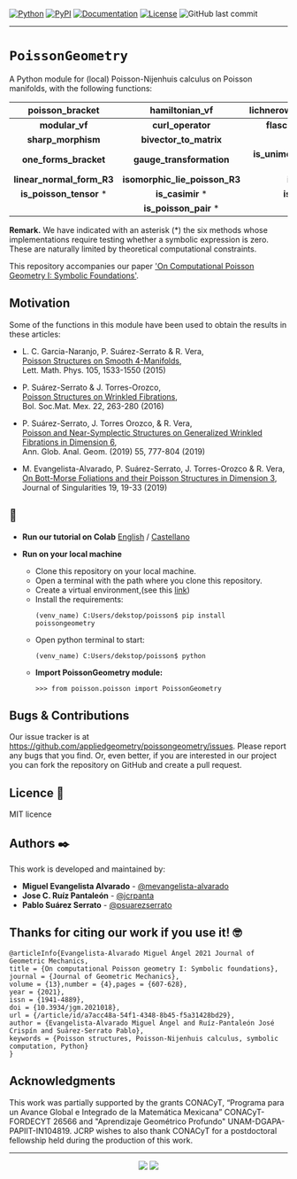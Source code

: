 [![Python](https://img.shields.io/pypi/pyversions/poissongeometry.svg?style=plastic)]()
[![PyPI](https://badge.fury.io/py/poissongeometry.svg)](https://pypi.org/project/poissongeometry/)
[![Documentation](https://img.shields.io/badge/api-reference-blue.svg)](https://colab.research.google.com/drive/1XYcaJQ29XwkblXQOYumT1s8_00bHUEKZ) 
[![License](https://img.shields.io/badge/license-MIT-blue)](https://github.com/git/git-scm.com/blob/master/MIT-LICENSE.txt)
![GitHub last commit](https://img.shields.io/github/last-commit/appliedgeometry/poissongeometry)

---

# `PoissonGeometry`
A Python module for (local) Poisson-Nijenhuis calculus on Poisson manifolds, with the following functions:

| **poisson_bracket**         | **hamiltonian_vf**              | **lichnerowicz_poisson_operator**  |
|:---------------------------:|:-------------------------------:|:----------------------------------:|
| **modular_vf**              | **curl_operator**               | **flaschka_ratiu_bivector**        |
| **sharp_morphism**          | **bivector_to_matrix**          | **jacobiator**                     |
| **one_forms_bracket**       | **gauge_transformation**        | **is_unimodular_homogeneous** *    |
| **linear_normal_form_R3**   | **isomorphic_lie_poisson_R3**   | **is_in_kernel** *                 |
| **is_poisson_tensor** *     | **is_casimir** *                | **is_poisson_vf** *                | 
|                             | **is_poisson_pair** *           |                                    |


**Remark.** We  have  indicated  with  an  asterisk  (*)  the  six  methods  whose  implementations  require  testing  whether  a  symbolic  expression  is  zero.   These  are naturally limited by theoretical computational constraints.


This repository accompanies our paper ['On Computational Poisson Geometry I: Symbolic Foundations'](https://arxiv.org/abs/1912.01746).

<!-- For more information you can read the [wiki](https://github.com/mevangelista-alvarado/poisson_geometry/wiki) this project. or the our [documentation]()-->

## Motivation
Some of the functions in this module have been used to obtain the results in these articles:

 * L.  C.  Garcia-Naranjo,  P.  Suárez-Serrato & R.  Vera, <br/>
 [Poisson Structures on Smooth 4-Manifolds](https://link.springer.com/article/10.1007/s11005-015-0792-8), <br/> 
   Lett. Math. Phys. 105, 1533-1550 (2015)
   
 * P. Suárez-Serrato & J. Torres-Orozco, <br/>
 [Poisson Structures on Wrinkled Fibrations](https://link.springer.com/article/10.1007/s40590-015-0072-8),  <br/>
   Bol. Soc.Mat. Mex. 22, 263-280 (2016)
   
 * P. Suárez-Serrato, J. Torres Orozco, & R. Vera, <br/>
 [Poisson and Near-Symplectic Structures on Generalized Wrinkled Fibrations in Dimension 6](https://link.springer.com/article/10.1007/s10455-019-09651-2),  <br/>
   Ann. Glob. Anal. Geom. (2019) 55, 777-804 (2019)
   
 * M. Evangelista-Alvarado, P. Suárez-Serrato, J. Torres-Orozco & R. Vera, <br/>
 [On Bott-Morse Foliations and their Poisson Structures in Dimension 3](http://journalofsingularities.org/volume19/article2.html),  <br/>
   Journal of Singularities 19, 19-33 (2019)

## 🚀
<!--- #### Testing: --->
 * __Run our tutorial on Colab__ [English](https://colab.research.google.com/drive/1XYcaJQ29XwkblXQOYumT1s8_00bHUEKZ) / [Castellano](https://colab.research.google.com/drive/1F9I2TcrhSz0zRZSuALEWldxgw-AL6pOK)
   
 * __Run on your local machine__
   * Clone this repository on your local machine.
   * Open a terminal with the path where you clone this repository.
   * Create a virtual environment,(see this [link](https://gist.github.com/mevangelista-alvarado/8ee2fd663e7446e543fc04eacce0f303))
   * Install the requirements:
      ```
      (venv_name) C:Users/dekstop/poisson$ pip install poissongeometry
      ```
   * Open python terminal to start:
      ```
      (venv_name) C:Users/dekstop/poisson$ python
      ```
   * **Import PoissonGeometry module:**
      ```
      >>> from poisson.poisson import PoissonGeometry
      ```  
<!--  * Testing the class.
     For example we want convert to matriz the bivector <a href="https://www.codecogs.com/eqnedit.php?latex=$$\pi=x_{3}\frac{\partial}{\partial&space;x_{1}}\wedge\frac{\partial}{\partial&space;x_{2}}&space;-&space;x_{2}\frac{\partial}{\partial&space;x_{1}}\wedge\frac{\partial}{\partial&space;x_{3}}&space;&plus;&space;x_{1}\frac{\partial}{\partial&space;x_{2}}\wedge\frac{\partial}{\partial&space;x_{3}}$$" target="_blank"><img src="https://latex.codecogs.com/gif.latex?$$\pi=x_{3}\frac{\partial}{\partial&space;x_{1}}\wedge\frac{\partial}{\partial&space;x_{2}}&space;-&space;x_{2}\frac{\partial}{\partial&space;x_{1}}\wedge\frac{\partial}{\partial&space;x_{3}}&space;&plus;&space;x_{1}\frac{\partial}{\partial&space;x_{2}}\wedge\frac{\partial}{\partial&space;x_{3}}$$" title="$$\pi=x_{3}\frac{\partial}{\partial x_{1}}\wedge\frac{\partial}{\partial x_{2}} - x_{2}\frac{\partial}{\partial x_{1}}\wedge\frac{\partial}{\partial x_{3}} + x_{1}\frac{\partial}{\partial x_{2}}\wedge\frac{\partial}{\partial x_{3}}$$" /></a>
     then <a href="https://www.codecogs.com/eqnedit.php?latex=\pi" target="_blank"><img src="https://latex.codecogs.com/gif.latex?\pi" title="\pi" /></a> is equivalent to ```{(1,2): 'x3', (1,3): '-x2', (2,3): 'x1'}``` in this class.
     ```
     >>> from poisson import PoissonGeometry
     >>> # We instantiate the Poisson class for dimension 3
     >>> pg = PoissonGeometry(3)
     >>> pg.bivector_to_matrix({(1,2): 'x3', (1,3): '-x2', (2,3): 'x1'})
     Matrix([
     [  0,  x3, -x2],
     [-x3,   0,  x1],
     [ x2, -x1,   0]])
     ```
    
    This function has an option for output is in latex format string, for this, we change the flag latex_format to True (its default value is False) as shown below.
    
    ```
     >>> print(pg.bivector_to_matrix({(1,2): 'x3', (1,3): '-x2', (2,3): 'x1'}, latex_format=True))
       \left[\begin{array}{ccc}0 & x_{3} & - x_{2}\\- x_{3} & 0 & x_{1}\\x_{2} & - x_{1} & 0\end{array}\right]
    ```
    <!--For more information to how use this class you can read the [documentation]() or the our [wiki](https://github.com/mevangelista-alvarado/poisson_geometry/wiki)-->

<!--## TO DO
Calculate Poisson Cohomology with linear coefficients.-->

## Bugs & Contributions
Our issue tracker is at https://github.com/appliedgeometry/poissongeometry/issues. Please report any bugs that you find. Or, even better, if you are interested in our project you can fork the repository on GitHub and create a pull request.

## Licence 📄
MIT licence

## Authors ✒️
This work is developed and maintained by:
 * **Miguel Evangelista Alvarado** - [@mevangelista-alvarado](https://github.com/mevangelista-alvarado)
 * **Jose C. Ruíz Pantaleón** - [@jcrpanta](https://github.com/jcrpanta)
 * **Pablo Suárez Serrato** - [@psuarezserrato](https://github.com/psuarezserrato)

## Thanks for citing our work if you use it! 🤓 ##

```
@articleInfo{Evangelista-Alvarado Miguel Ángel 2021 Journal of Geometric Mechanics,
title = {On computational Poisson geometry I: Symbolic foundations},
journal = {Journal of Geometric Mechanics},
volume = {13},number = {4},pages = {607-628},
year = {2021},
issn = {1941-4889},
doi = {10.3934/jgm.2021018},
url = {/article/id/a7acc48a-54f1-4348-8b45-f5a31428bd29},
author = {Evangelista-Alvarado Miguel Ángel and Ruíz-Pantaleón José Crispín and Suárez-Serrato Pablo},
keywords = {Poisson structures, Poisson-Nijenhuis calculus, symbolic computation, Python}
}
```
## Acknowledgments
This work was partially supported by the grants CONACyT, “Programa para un Avance Global e Integrado de la Matemática Mexicana” CONACyT-FORDECYT 26566 and "Aprendizaje Geométrico Profundo" UNAM-DGAPA-PAPIIT-IN104819. JCRP wishes to also thank CONACyT for a postdoctoral fellowship held during the production of this work.

---

<p align="center">
  <img src="https://www.matem.unam.mx/++theme++im-theme-blue/images/escudo_unam.png">
  <img src="https://www.matem.unam.mx/++theme++im-theme-blue/images/logo_imunam.png">
</p>

<!-- 
## Do not forget.
* Comment to others about this project 📢
* Cite this project if you use it 🤓.
* Finally, if you know one of the authors, invite him a beer🍺.
-->
